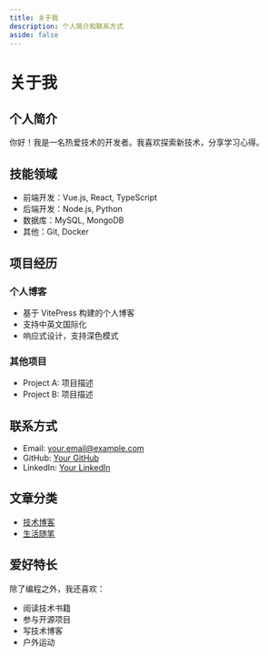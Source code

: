 ```yaml
---
title: 关于我
description: 个人简介和联系方式
aside: false
---
```


# 关于我

## 个人简介

你好！我是一名热爱技术的开发者。我喜欢探索新技术，分享学习心得。

## 技能领域

- 前端开发：Vue.js, React, TypeScript
- 后端开发：Node.js, Python
- 数据库：MySQL, MongoDB
- 其他：Git, Docker

## 项目经历

### 个人博客
- 基于 VitePress 构建的个人博客
- 支持中英文国际化
- 响应式设计，支持深色模式

### 其他项目
- Project A: 项目描述
- Project B: 项目描述

## 联系方式

- Email: your.email@example.com
- GitHub: [Your GitHub](https://github.com/yourusername)
- LinkedIn: [Your LinkedIn](https://linkedin.com/in/yourusername)

## 文章分类

- [技术博客](/vitepress-blog/zh/posts/)
- [生活随笔](/vitepress-blog/zh/posts/life/)

## 爱好特长

除了编程之外，我还喜欢：
- 阅读技术书籍
- 参与开源项目
- 写技术博客
- 户外运动
